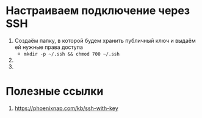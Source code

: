# Настраиваем подключение через SSH
1. Создаём папку, в которой будем хранить публичный ключ и выдаём ей нужные права доступа
   - `mkdir -p ~/.ssh && chmod 700 ~/.ssh`
2. 
3. 


# Полезные ссылки
1. https://phoenixnap.com/kb/ssh-with-key
